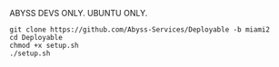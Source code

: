 ABYSS DEVS ONLY. UBUNTU ONLY.
```
git clone https://github.com/Abyss-Services/Deployable -b miami2
cd Deployable
chmod +x setup.sh
./setup.sh
```
